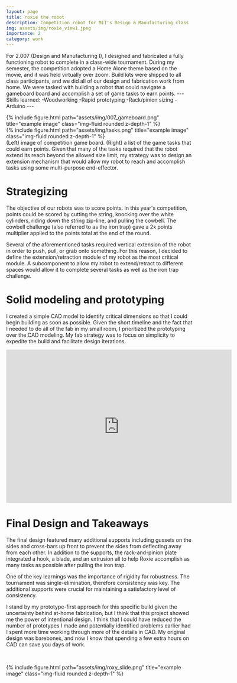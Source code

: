 ```yaml
---
layout: page
title: roxie the robot
description: Competition robot for MIT's Design & Manufacturing class
img: assets/img/roxie_view1.jpeg
importance: 2
category: work
---
```


For 2.007 (Design and Manufacturing I), I designed and fabricated a fully functioning robot to complete in a class-wide tournament. During my semester, the competition adopted a Home Alone theme based on the movie, and it was held virtually over zoom. Build kits were shipped to all class participants, and we did all of our design and fabrication work from home.
We were tasked with building a robot that could navigate a gameboard board and accomplish a set of game tasks to earn points. 
    ---
    Skills learned:
    -Woodworking
    -Rapid prototyping
    -Rack/pinion sizing
    -Arduino
    ---

<div class="row">
    <div class="col-sm mt-3 mt-md-0">
        {% include figure.html path="assets/img/007_gameboard.png" title="example image" class="img-fluid rounded z-depth-1" %}
    </div>
    <div class="col-sm mt-3 mt-md-0">
        {% include figure.html path="assets/img/tasks.png" title="example image" class="img-fluid rounded z-depth-1" %}
    </div>
</div>
<div class="caption">
    (Left) image of competition game board. (Right) a list of the game tasks that could earn points. Given that many of the tasks required that the robot extend its reach beyond the allowed size limit, my strategy was to design an extension mechanism that would allow my robot to reach and accomplish tasks using some multi-purpose end-effector. 
</div>

# Strategizing


The objective of our robots was to score points. In this year's competition, points could be scored by cutting the string, knocking over the white cylinders, riding down the string zip-line, and pulling the cowbell. The cowbell challenge (also referred to as the iron trap) gave a 2x points multiplier applied to the points total at the end of the round.


Several of the aforementioned tasks required vertical extension of the robot in order to push, pull, or grab onto something. For this reason, I decided to define the extension/retraction module of my robot as the most critical module. A subcomponent to allow my robot to extend/retract to different spaces would allow it to complete several tasks as well as the iron trap challenge.

# Solid modeling and prototyping

I created a simple CAD model to identify critical dimensions so that I could begin building as soon as possible. Given the short timeline and the fact that I needed to do all of the fab in my small room, I prioritized the prototyping over the CAD modeling. My fab strategy was to focus on simplicity to expedite the build and facilitate design iterations.

<p align="center">
<iframe width="610" height="415" src="https://www.youtube.com/embed/kS75_nBccdM" title="YouTube video player" frameborder="0" allow="accelerometer; autoplay; clipboard-write; encrypted-media; gyroscope; picture-in-picture" allowfullscreen></iframe>
</p>

# Final Design and Takeaways


The final design featured many additional supports including gussets on the sides and cross-bars up front to prevent the sides from deflecting away from each other. In addition to the supports, the rack-and-pinion plate integrated a hook, a blade, and an extrusion all to help Roxie accomplish as many tasks as possible after pulling the iron trap.

One of the key learnings was the importance of rigidity for robustness. The tournament was single-elimination, therefore consistency was key. The additional supports were crucial for maintaining a satisfactory level of consistency.


I stand by my prototype-first approach for this specific build given the uncertainty behind at-home fabrication, but I think that this project showed me the power of intentional design. I think that I could have reduced the number of prototypes I made and potentially identified problems earlier had I spent more time working through more of the details in CAD. My original design was barebones, and now I know that spending a few extra hours on CAD can save you days of work. 

​



<div class="row">
    <div class="col-sm mt-3 mt-md-0">
        {% include figure.html path="assets/img/roxy_slide.png" title="example image" class="img-fluid rounded z-depth-1" %}
    </div>
</div>
